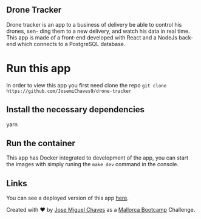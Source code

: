 ## Drone Tracker
Drone tracker is an app to a business of delivery be able to control his drones, sen-
ding them to a new delivery, and watch his data in real time.
This app is made of a front-end developed with React and a NodeJs back-end which
connects to a PostgreSQL database.

# Run this app

In order to view this app you first need clone the repo
`git clone https://github.com/JosemiChaves9/drone-tracker`

## Install the necessary dependencies
yarn

## Run the container
This app has Docker integrated to development of the app, you can start the images with simply runing the `make dev` command in the console.

## Links 
You can see a deployed version of this app [here](#).

Created with ❤️  by [Jose Miguel Chaves](https://github.com/JosemiChaves9) as a [Mallorca Bootcamp](https://mallorcaboot.camp/) Challenge.
